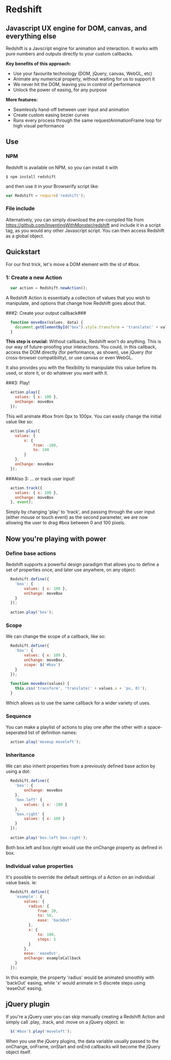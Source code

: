 # Redshift

## Javascript UX engine for DOM, canvas, and everything else

Redshift is a Javscript engine for animation and interaction. It works with pure numbers and outputs directly to your custom callbacks.

**Key benefits of this approach:**

* Use your favourite technology (DOM, jQuery, canvas, WebGL, etc)
* Animate any numerical property, without waiting for us to support it
* We never hit the DOM, leaving you in control of performance
* Unlock the power of easing, for any purpose


**More features:**

* Seamlessly hand-off between user input and animation
* Create custom easing bezier curves
* Runs every process through the same requestAnimationFrame loop for high visual performance


## Use

### NPM

Redshift is available on NPM, so you can install it with 

```  
$ npm install redshift
```

and then use it in your Browserify script like:

```javascript  
var Redshift = require('redshift');
```


### File include

Alternatively, you can simply download the pre-compiled file from https://github.com/InventingWithMonster/redshift and include it in a script tag, as you would any other Javascript script. You can then access Redshift as a global object.


## Quickstart

For our first trick, let's move a DOM element with the id of #box.

### 1: Create a new Action

```javascript
  var action = Redshift.newAction();
```

A Redshift Action is essentially a collection of values that you wish to manipulate, and options that change how Redshift goes about that.


###2: Create your output callback###

```javascript
  function moveBox(values, data) {
  	document.getElementById("box").style.transform = 'translate(' + values.x + 'px,0)';
  }
```

**This step is crucial:** Without callbacks, Redshift won't do anything. This is our way of future-proofing your interactions. You could, in this callback, access the DOM directly (for performance, as shown), use jQuery (for cross-browser compatibility), or use canvas or even WebGL.

It also provides you with the flexibility to manipulate this value before its used, or store it, or do whatever you want with it.

###3: Play!

```javascript
  action.play({
  	values: { x: 100 },
  	onChange: moveBox
  });
```

This will animate #box from 0px to 100px. You can easily change the initial value like so: 

```javascript
  action.play({
  	values: {
	  	x: {
	  		from: -100,
	  		to: 100
	  	}
  	},
  	onChange: moveBox
  });
```

###Also 3: ... or track user input!

```javascript
  action.track({
  	values: { x: 100 },
  	onChange: moveBox
  }, event);
```

Simply by changing 'play' to 'track', and passing through the user input (either mouse or touch event) as the second parameter, we are now allowing the user to drag #box between 0 and 100 pixels.

## Now you're playing with power

### Define base actions

Redshift supports a powerful design paradigm that allows you to define a set of properties once, and later use anywhere, on any object:

```javascript
  Redshift.define({
  	'box': {
  		values: { x: 100 },
  		onChange: moveBox
  	}
  });
  
  action.play('box');
```

### Scope

We can change the scope of a callback, like so:

```javascript
  Redshift.define({
  	'box': {
  		values: { x: 100 },
  		onChange: moveBox,
  		scope: $('#box')
  	}
  });
  
  function moveBox(values) {
    this.css('transform', 'translate(' + values.x + 'px, 0)');
  }
```

Which allows us to use the same callback for a wider variety of uses.


### Sequence

You can make a playlist of actions to play one after the other with a space-seperated list of definition names:

```javascript
  action.play('moveup moveleft');
```

### Inheritance

We can also inherit properties from a previously defined base action by using a dot:

```javascript
  Redshift,define({
  	'box': {
  		onChange: moveBox
  	},
  	'box.left' {
  		values: { x: -100 }
  	},
  	'box.right' {
  		values: { x: 100 }
  	}
  });
  
  action.play('box.left box.right');
```

Both box.left and box.right would use the onChange property as defined in box.

### Individual value properties

It's possible to override the default settings of a Action on an individual value basis. ie:

```javascript
  Redshift.define({
  	'example': {
  		values: {
  		  radius: {
  		      from: 20,
  		      to: 50,
  		      ease: 'backOut'
  		  },
  		  x: {
  		      to: 100,
  		      steps: 5
  		  }
  		},
  		ease: 'easeOut',
  		onChange: exampleCallback
  	}
  });
```

In this example, the property 'radius' would be animated smoothly with 'backOut' easing, while 'x' would animate in 5 discrete steps using 'easeOut' easing.

## jQuery plugin

If you're a jQuery user you can skip manually creating a Redshift Action and simply call .play, .track, and .move on a jQuery object. ie:

```javascript
  $('#box').play('moveleft');
```

When you use the jQuery plugins, the data variable usually passed to the onChange, onFrame, onStart and onEnd callbacks will become the jQuery object itself.
